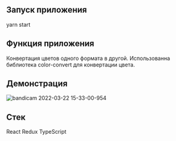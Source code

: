 ## Запуск приложения
yarn start

## Функция приложения
Конвертация цветов одного формата в другой.
Использованна библиотека color-convert для конвертации цвета.

## Демонстрация
![bandicam 2022-03-22 15-33-00-954](https://user-images.githubusercontent.com/81965202/159483428-2f4be061-e802-4b0f-9a78-5cbb00e2b66c.gif)

## Стек
React 
Redux
TypeScript
